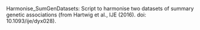 Harmonise_SumGenDatasets: Script to harmonise two datasets of summary genetic associations (from Hartwig et al., IJE (2016). doi: 10.1093/ije/dyx028).
